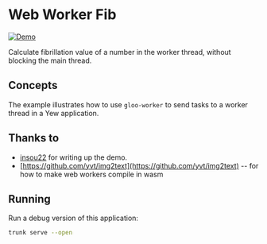 # Web Worker Fib

[![Demo](https://img.shields.io/website?label=demo&url=https%3A%2F%2Fexamples.yew.rs%2Fweb_worker_fib)](https://examples.yew.rs/web_worker_fib)

Calculate fibrillation value of a number in the worker thread, without blocking the main thread.

## Concepts

The example illustrates how to use `gloo-worker` to send tasks to a worker thread in a Yew application.

## Thanks to

- [insou22](https://github.com/insou22) for writing up the demo.
- [https://github.com/yvt/img2text](https://github.com/yvt/img2text) -- for how to make web workers compile in wasm

## Running

Run a debug version of this application:

```bash
trunk serve --open
```